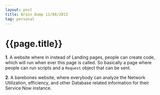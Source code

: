 ```yaml
---
layout: post
title: Brain Dump 11/08/2013
tag: personal
--- 
```




 {{page.title}}
======================================================




<p><strong>1</strong>. A website where in instead of Landing pages, people can create code, which will run when ever this page is called. So basically a page where people can run scripts and a <code>Request</code> object that can be sent.</p>

<p><strong>2</strong>. A barebones website, where everybody can analyze the Network Utilization, efficiency, and other Database related information for their Service Now instance.</p>